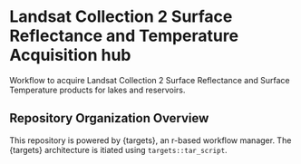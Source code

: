 # Landsat Collection 2 Surface Reflectance and Temperature Acquisition hub

Workflow to acquire Landsat Collection 2 Surface Reflectance and Surface Temperature products for lakes and reservoirs.

## Repository Organization Overview

This repository is powered by {targets}, an r-based workflow manager. The {targets} architecture is itiated using `targets::tar_script`.
